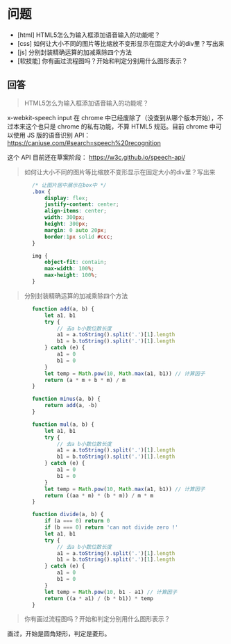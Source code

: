 # 问题

+ [html] HTML5怎么为输入框添加语音输入的功能呢？
+ [css] 如何让大小不同的图片等比缩放不变形显示在固定大小的div里？写出来
+ [js] 分别封装精确运算的加减乘除四个方法
+ [软技能] 你有画过流程图吗？开始和判定分别用什么图形表示？

## 回答

> HTML5怎么为输入框添加语音输入的功能呢？

x-webkit-speech input 在 chrome 中已经废除了（没查到从哪个版本开始），不过本来这个也只是 chrome 的私有功能，不算 HTML5 规范。目前 chrome 中可以使用 JS 版的语音识别 API： https://caniuse.com/#search=speech%20recognition

这个 API 目前还在草案阶段： https://w3c.github.io/speech-api/

> 如何让大小不同的图片等比缩放不变形显示在固定大小的div里？写出来

```css
        /* 让图片居中展示在box中 */
        .box {
            display: flex;
            justify-content: center;
            align-items: center;
            width: 300px;
            height: 300px;
            margin: 0 auto 20px;
            border:1px solid #ccc;
        }

        img {
            object-fit: contain;
            max-width: 100%;
            max-height: 100%;
        }
```

> 分别封装精确运算的加减乘除四个方法

```JavaScript
        function add(a, b) {
            let a1, b1
            try {
                // 去a b小数位数长度
                a1 = a.toString().split('.')[1].length
                b1 = b.toString().split('.')[1].length
            } catch (e) {
                a1 = 0
                b1 = 0
            }
            let temp = Math.pow(10, Math.max(a1, b1)) // 计算因子
            return (a * m + b * m) / m
        }

        function minus(a, b) {
            return add(a, -b)
        }

        function mul(a, b) {
            let a1, b1
            try {
                // 去a b小数位数长度
                a1 = a.toString().split('.')[1].length
                b1 = b.toString().split('.')[1].length
            } catch (e) {
                a1 = 0
                b1 = 0
            }
            let temp = Math.pow(10, Math.max(a1, b1)) // 计算因子
            return ((aa * m) * (b * m)) / m * m
        }

        function divide(a, b) {
            if (a === 0) return 0
            if (b === 0) return 'can not divide zero !'
            let a1, b1
            try {
                // 去a b小数位数长度
                a1 = a.toString().split('.')[1].length
                b1 = b.toString().split('.')[1].length
            } catch (e) {
                a1 = 0
                b1 = 0
            }
            let temp = Math.pow(10, b1 - a1) // 计算因子
            return ((a * a1) / (b * b1)) * temp
        }
```

> 你有画过流程图吗？开始和判定分别用什么图形表示？

画过，开始是圆角矩形，判定是菱形。
